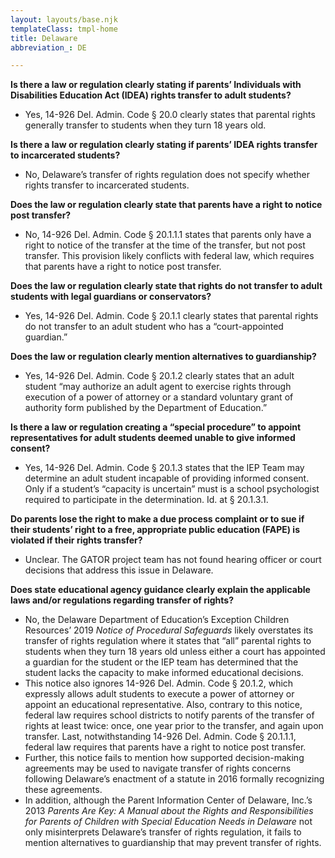 ```yaml
---
layout: layouts/base.njk
templateClass: tmpl-home
title: Delaware
abbreviation_: DE

---
```

**Is there a law or regulation clearly stating if parents’ Individuals with Disabilities Education Act (IDEA) rights transfer to adult students?**

* Yes, 14-926 Del. Admin. Code § 20.0 clearly states that parental rights generally transfer to students when they turn 18 years old.

**Is there a law or regulation clearly stating if parents’ IDEA rights transfer to incarcerated students?**

* No, Delaware’s transfer of rights regulation does not specify whether rights transfer to incarcerated students.

**Does the law or regulation clearly state that parents have a right to notice post transfer?**

* No, 14-926 Del. Admin. Code § 20.1.1.1 states that parents only have a right to notice of the transfer at the time of the transfer, but not post transfer. This provision likely conflicts with federal law, which requires that parents have a right to notice post transfer.

**Does the law or regulation clearly state that rights do not transfer to adult students with legal guardians or conservators?**

* Yes, 14-926 Del. Admin. Code § 20.1.1 clearly states that parental rights do not transfer to an adult student who has a “court-appointed guardian.”

**Does the law or regulation clearly mention alternatives to guardianship?**

* Yes, 14-926 Del. Admin. Code § 20.1.2 clearly states that an adult student “may authorize an adult agent to exercise rights through execution of a power of attorney or a standard voluntary grant of authority form published by the Department of Education.”

**Is there a law or regulation creating a “special procedure” to appoint representatives for adult students deemed unable to give informed consent?**

* Yes, 14-926 Del. Admin. Code § 20.1.3 states that the IEP Team may determine an adult student incapable of providing informed consent. Only if a student’s “capacity is uncertain” must is a school psychologist required to participate in the determination. Id. at § 20.1.3.1.

**Do parents lose the right to make a due process complaint or to sue if their students’ right to a free, appropriate public education (FAPE) is violated if their rights transfer?**

* Unclear. The GATOR project team has not found hearing officer or court decisions that address this issue in Delaware.

**Does state educational agency guidance clearly explain the applicable laws and/or regulations regarding transfer of rights?**

* No, the Delaware Department of Education’s Exception Children Resources’ 2019 _Notice of Procedural Safeguards_ likely overstates its transfer of rights regulation where it states that “all” parental rights to students when they turn 18 years old unless either a court has appointed a guardian for the student or the IEP team has determined that the student lacks the capacity to make informed educational decisions.
* This notice also ignores 14-926 Del. Admin. Code § 20.1.2, which expressly allows adult students to execute a power of attorney or appoint an educational representative. Also, contrary to this notice, federal law requires school districts to notify parents of the transfer of rights at least twice: once, one year prior to the transfer, and again upon transfer. Last, notwithstanding 14-926 Del. Admin. Code § 20.1.1.1, federal law requires that parents have a right to notice post transfer.
* Further, this notice fails to mention how supported decision-making agreements may be used to navigate transfer of rights concerns following Delaware’s enactment of a statute in 2016 formally recognizing these agreements.
* In addition, although the Parent Information Center of Delaware, Inc.’s 2013 _Parents Are Key: A Manual about the Rights and Responsibilities for Parents of Children with Special Education Needs in Delaware_ not only misinterprets Delaware’s transfer of rights regulation, it fails to mention alternatives to guardianship that may prevent transfer of rights.